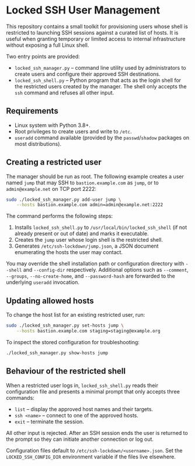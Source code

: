 # Locked SSH User Management

This repository contains a small toolkit for provisioning users whose shell is
restricted to launching SSH sessions against a curated list of hosts.  It is
useful when granting temporary or limited access to internal infrastructure
without exposing a full Linux shell.

Two entry points are provided:

* `locked_ssh_manager.py` &ndash; command line utility used by administrators to
  create users and configure their approved SSH destinations.
* `locked_ssh_shell.py` &ndash; Python program that acts as the login shell for the
  restricted users created by the manager.  The shell only accepts the `ssh`
  command and refuses all other input.

## Requirements

* Linux system with Python 3.8+.
* Root privileges to create users and write to `/etc`.
* `useradd` command available (provided by the `passwd`/`shadow` packages on
  most distributions).

## Creating a restricted user

The manager should be run as root.  The following example creates a user named
`jump` that may SSH to `bastion.example.com` as `jump`, or to
`admin@example.net` on TCP port 2222:

```bash
sudo ./locked_ssh_manager.py add-user jump \
    --hosts bastion.example.com admin=admin@example.net:2222
```

The command performs the following steps:

1. Installs `locked_ssh_shell.py` to `/usr/local/bin/locked_ssh_shell` (if not
   already present or out of date) and marks it executable.
2. Creates the `jump` user whose login shell is the restricted shell.
3. Generates `/etc/ssh-lockdown/jump.json`, a JSON document enumerating the
   hosts the user may contact.

You may override the shell installation path or configuration directory with
`--shell` and `--config-dir` respectively.  Additional options such as
`--comment`, `--groups`, `--no-create-home`, and `--password-hash` are forwarded
to the underlying `useradd` invocation.

## Updating allowed hosts

To change the host list for an existing restricted user, run:

```bash
sudo ./locked_ssh_manager.py set-hosts jump \
    --hosts bastion.example.com staging=staging@example.org
```

To inspect the stored configuration for troubleshooting:

```bash
./locked_ssh_manager.py show-hosts jump
```

## Behaviour of the restricted shell

When a restricted user logs in, `locked_ssh_shell.py` reads their configuration
file and presents a minimal prompt that only accepts three commands:

* `list` – display the approved host names and their targets.
* `ssh <name>` – connect to one of the approved hosts.
* `exit` – terminate the session.

All other input is rejected.  After an SSH session ends the user is returned to
the prompt so they can initiate another connection or log out.

Configuration files default to `/etc/ssh-lockdown/<username>.json`.  Set the
`LOCKED_SSH_CONFIG_DIR` environment variable if the files live elsewhere.
